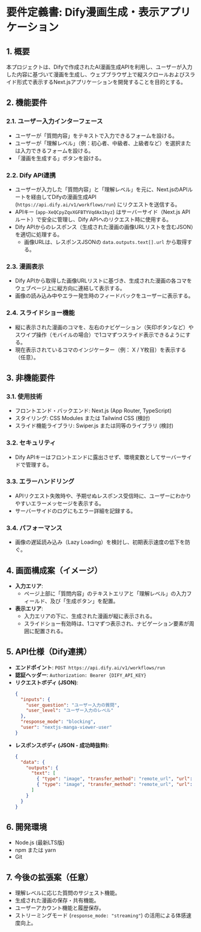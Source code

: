 # 要件定義書: Dify漫画生成・表示アプリケーション

## 1. 概要

本プロジェクトは、Difyで作成されたAI漫画生成APIを利用し、ユーザーが入力した内容に基づいて漫画を生成し、ウェブブラウザ上で縦スクロールおよびスライド形式で表示するNext.jsアプリケーションを開発することを目的とする。

## 2. 機能要件

### 2.1. ユーザー入力インターフェース
- ユーザーが「質問内容」をテキストで入力できるフォームを設ける。
- ユーザーが「理解レベル」（例：初心者、中級者、上級者など）を選択または入力できるフォームを設ける。
- 「漫画を生成する」ボタンを設ける。

### 2.2. Dify API連携
- ユーザーが入力した「質問内容」と「理解レベル」を元に、Next.jsのAPIルートを経由してDifyの漫画生成API (`https://api.dify.ai/v1/workflows/run`) にリクエストを送信する。
- APIキー (`app-XeQCpyZqvXGFBTYVqdAx1byz`) はサーバーサイド（Next.js APIルート）で安全に管理し、Dify APIへのリクエスト時に使用する。
- Dify APIからのレスポンス（生成された漫画の画像URLリストを含むJSON）を適切に処理する。
    - 画像URLは、レスポンスJSONの `data.outputs.text[].url` から取得する。

### 2.3. 漫画表示
- Dify APIから取得した画像URLリストに基づき、生成された漫画の各コマをウェブページ上に縦方向に連結して表示する。
- 画像の読み込み中やエラー発生時のフィードバックをユーザーに表示する。

### 2.4. スライドショー機能
- 縦に表示された漫画のコマを、左右のナビゲーション（矢印ボタンなど）やスワイプ操作（モバイルの場合）で1コマずつスライド表示できるようにする。
- 現在表示されているコマのインジケーター（例： X / Y枚目）を表示する（任意）。

## 3. 非機能要件

### 3.1. 使用技術
- フロントエンド・バックエンド: Next.js (App Router, TypeScript)
- スタイリング: CSS Modules または Tailwind CSS (検討)
- スライド機能ライブラリ: Swiper.js または同等のライブラリ (検討)

### 3.2. セキュリティ
- Dify APIキーはフロントエンドに露出させず、環境変数としてサーバーサイドで管理する。

### 3.3. エラーハンドリング
- APIリクエスト失敗時や、予期せぬレスポンス受信時に、ユーザーにわかりやすいエラーメッセージを表示する。
- サーバーサイドのログにもエラー詳細を記録する。

### 3.4. パフォーマンス
- 画像の遅延読み込み（Lazy Loading）を検討し、初期表示速度の低下を防ぐ。

## 4. 画面構成案（イメージ）

- **入力エリア**:
    - ページ上部に「質問内容」のテキストエリアと「理解レベル」の入力フィールド、及び「生成ボタン」を配置。
- **表示エリア**:
    - 入力エリアの下に、生成された漫画が縦に表示される。
    - スライドショー有効時は、1コマずつ表示され、ナビゲーション要素が周囲に配置される。

## 5. API仕様（Dify連携）

- **エンドポイント**: `POST https://api.dify.ai/v1/workflows/run`
- **認証ヘッダー**: `Authorization: Bearer {DIFY_API_KEY}`
- **リクエストボディ (JSON)**:
  ```json
  {
    "inputs": {
      "user_question": "ユーザー入力の質問",
      "user_level": "ユーザー入力のレベル"
    },
    "response_mode": "blocking",
    "user": "nextjs-manga-viewer-user"
  }
  ```
- **レスポンスボディ (JSON - 成功時抜粋)**:
  ```json
  {
    "data": {
      "outputs": {
        "text": [
          { "type": "image", "transfer_method": "remote_url", "url": "画像1のURL", ... },
          { "type": "image", "transfer_method": "remote_url", "url": "画像2のURL", ... }
        ]
      }
    }
  }
  ```

## 6. 開発環境

- Node.js (最新LTS版)
- npm または yarn
- Git

## 7. 今後の拡張案（任意）

- 理解レベルに応じた質問のサジェスト機能。
- 生成された漫画の保存・共有機能。
- ユーザーアカウント機能と履歴保存。
- ストリーミングモード (`response_mode: "streaming"`) の活用による体感速度向上。 